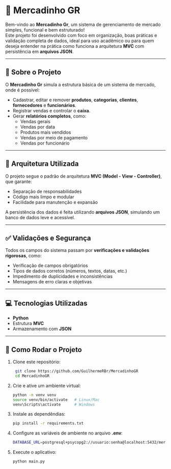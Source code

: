 # 🛒 Mercadinho GR

Bem-vindo ao **Mercadinho Gr**, um sistema de gerenciamento de mercado simples, funcional e bem estruturado!  
Este projeto foi desenvolvido com foco em organização, boas práticas e validação completa de dados, ideal para uso acadêmico ou para quem deseja entender na prática como funciona a arquitetura **MVC** com persistência em **arquivos JSON**.

---

## 📌 Sobre o Projeto

O **Mercadinho Gr** simula a estrutura básica de um sistema de mercado, onde é possível:

- Cadastrar, editar e remover **produtos**, **categorias**, **clientes**, **fornecedores** e **funcionários**.
- Registrar vendas e controlar o **caixa**.
- Gerar **relatórios completos**, como:
  - Vendas gerais
  - Vendas por data
  - Produtos mais vendidos
  - Vendas por meio de pagamento
  - Vendas por funcionário

---

## 🧱 Arquitetura Utilizada

O projeto segue o padrão de arquitetura **MVC (Model - View - Controller)**, que garante:

- Separação de responsabilidades
- Código mais limpo e modular
- Facilidade para manutenção e expansão

A persistência dos dados é feita utilizando **arquivos JSON**, simulando um banco de dados leve e acessível.

---

## ✅ Validações e Segurança

Todos os campos do sistema passam por **verificações e validações rigorosas**, como:

- Verificação de campos obrigatórios
- Tipos de dados corretos (números, textos, datas, etc.)
- Impedimento de duplicidades e inconsistências
- Mensagens de erro claras e objetivas

---

## 💻 Tecnologias Utilizadas

- **Python**
- Estrutura **MVC**
- Armazenamento com **JSON**

---

## 🚀 Como Rodar o Projeto

1. Clone este repositório:  
   ```bash
    git clone https://github.com/GuilhermeRBr/MercadinhoGR
    cd MercadinhoGR
2. Crie e ative um ambiente virtual:
    ```bash
    python -m venv venv
    source venv/bin/activate   # Linux/Mac
    venv\Scripts\activate      # Windows

3. Instale as dependêndias:
    ```bash
    pip install -r requirements.txt

4. Configure as variáveis de ambiente no arquivo **.env**:
    ```bash
    DATABASE_URL=postgresql+psycopg2://usuario:senha@localhost:5432/mercadinhGR

5. Execute o aplicativo:
    ```bash
    python main.py

